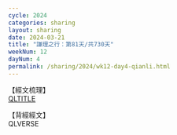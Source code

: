 ```yaml
---
cycle: 2024
categories: sharing
layout: sharing
date: 2024-03-21
title: "謙理之行：第81天/共730天"
weekNum: 12
dayNum: 4
permalink: /sharing/2024/wk12-day4-qianli.html
---
```

【經文梳理】  
[QLTITLE](QLLINK)

【背經經文】  
QLVERSE
